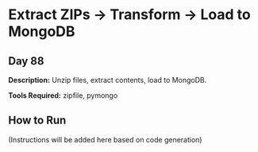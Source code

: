 # Extract ZIPs → Transform → Load to MongoDB

## Day 88

**Description:** Unzip files, extract contents, load to MongoDB.

**Tools Required:** zipfile, pymongo

## How to Run

(Instructions will be added here based on code generation)
